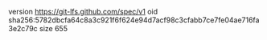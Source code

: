version https://git-lfs.github.com/spec/v1
oid sha256:5782dbcfa64c8a3c921f6f624e94d7acf98c3cfabb7ce7fe04ae716fa3e2c79c
size 655
